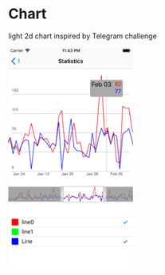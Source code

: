# Chart
light 2d chart inspired by Telegram challenge

<img src="/Screenshot/sample.png" alt="chart" width="250"/>


